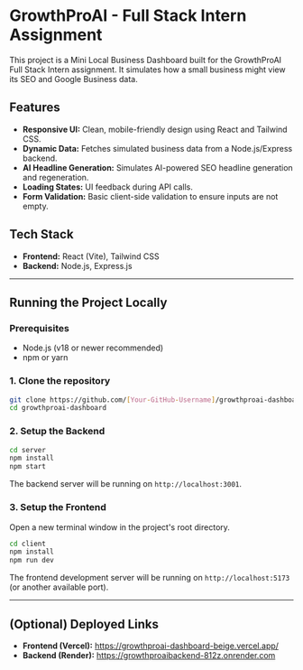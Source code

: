 # GrowthProAI - Full Stack Intern Assignment

This project is a Mini Local Business Dashboard built for the GrowthProAI Full Stack Intern assignment. It simulates how a small business might view its SEO and Google Business data.

## Features

- **Responsive UI:** Clean, mobile-friendly design using React and Tailwind CSS.
- **Dynamic Data:** Fetches simulated business data from a Node.js/Express backend.
- **AI Headline Generation:** Simulates AI-powered SEO headline generation and regeneration.
- **Loading States:** UI feedback during API calls.
- **Form Validation:** Basic client-side validation to ensure inputs are not empty.

## Tech Stack

- **Frontend:** React (Vite), Tailwind CSS
- **Backend:** Node.js, Express.js

---

## Running the Project Locally

### Prerequisites

- Node.js (v18 or newer recommended)
- npm or yarn

### 1. Clone the repository

```bash
git clone https://github.com/[Your-GitHub-Username]/growthproai-dashboard.git
cd growthproai-dashboard
```

### 2. Setup the Backend

```bash
cd server
npm install
npm start
```
The backend server will be running on `http://localhost:3001`.

### 3. Setup the Frontend

Open a new terminal window in the project's root directory.

```bash
cd client
npm install
npm run dev
```
The frontend development server will be running on `http://localhost:5173` (or another available port).

---
## (Optional) Deployed Links

- **Frontend (Vercel):** https://growthproai-dashboard-beige.vercel.app/
- **Backend (Render):** https://growthproaibackend-812z.onrender.com
